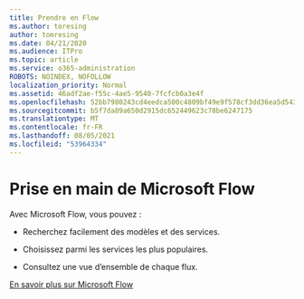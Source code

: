 ```yaml
---
title: Prendre en Flow
ms.author: toresing
author: tomresing
ms.date: 04/21/2020
ms.audience: ITPro
ms.topic: article
ms.service: o365-administration
ROBOTS: NOINDEX, NOFOLLOW
localization_priority: Normal
ms.assetid: 46adf2ae-f55c-4ae5-9540-7fcfcb0a3e4f
ms.openlocfilehash: 52bb7980243cd4eedca500c4809bf49e9f578cf3dd36ea5d543f0780c4606ff2
ms.sourcegitcommit: b5f7da89a650d2915dc652449623c78be6247175
ms.translationtype: MT
ms.contentlocale: fr-FR
ms.lasthandoff: 08/05/2021
ms.locfileid: "53964334"
---
```

# <a name="get-started-with-microsoft-flow"></a>Prise en main de Microsoft Flow

Avec Microsoft Flow, vous pouvez :
  
- Recherchez facilement des modèles et des services.
    
- Choisissez parmi les services les plus populaires.
    
- Consultez une vue d’ensemble de chaque flux.
    
[En savoir plus sur Microsoft Flow](https://go.microsoft.com/fwlink/?linkid=874446)
  

